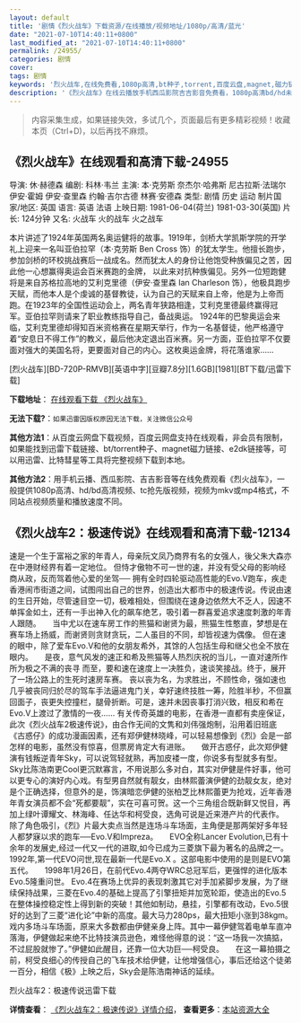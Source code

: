 ```yaml
---
layout: default
title: '剧情《烈火战车》下载资源/在线播放/视频地址/1080p/高清/蓝光'
date: "2021-07-10T14:40:11+0800"
last_modified_at: "2021-07-10T14:40:11+0800"
permalink: /24955/
categories: 剧情
cover:
tags: 剧情
keywords: '烈火战车,在线免费看,1080p高清,bt种子,torrent,百度云盘,magnet,磁力链,迅雷下载资源'
description: '《烈火战车》在线云播放手机西瓜影院吉吉影音免费看，1080p高清bd/hd未删减完整版和tc抢先枪版，mkv/mp4格式，附带bt/torrent种子、magnet/磁力链、百度云盘、网盘资源迅雷下载链接'
---
```


>内容采集生成，如果链接失效，多试几个，页面最后有更多精彩视频！收藏本页（Ctrl+D)，以后再找不麻烦。


## 《烈火战车》在线观看和高清下载-24955

导演: 休·赫德森 编剧: 科林·韦兰 主演: 本·克劳斯 奈杰尔·哈弗斯 尼古拉斯·法瑞尔 伊安·霍姆 伊安·查里森 约翰·吉尔古德 林赛·安德森 类型: 剧情 历史 运动 制片国家/地区: 英国 语言: 英语 法语 上映日期: 1981-06-04(荷兰) 1981-03-30(英国) 片长: 124分钟 又名: 火战车 火的战车 火之战车

本片讲述了1924年英国两名奥运健将的故事。1919年，剑桥大学凯斯学院的开学礼上迎来一名叫亚伯拉罕（本·克劳斯 Ben Cross 饰）的犹太学生。他擅长跑步，参加剑桥的环校挑战赛后一战成名。然而犹太人的身份让他饱受种族偏见之苦，因此他一心想赢得奥运会百米赛跑的金牌， 以此来对抗种族偏见。另外一位短跑健将是来自苏格拉高地的艾利克里德（伊安·查里森 Ian Charleson 饰），他极具跑步天赋，而他本人是个虔诚的基督教徒，认为自己的天赋来自上帝，他是为上帝而跑。在1923年的全国性运动会上，两名青年狭路相逢，艾利克里德最终赢得冠军。亚伯拉罕则请来了职业教练指导自己，备战奥运。 1924年的巴黎奥运会来临，艾利克里德却得知百米资格赛在星期天举行，作为一名基督徒，他严格遵守着“安息日不得工作”的教义，最后他决定退出百米赛。另一方面，亚伯拉罕不仅要面对强大的美国名将，更要面对自己的内心。这枚奥运金牌，将花落谁家……


[烈火战车][BD-720P-RMVB][英语中字][豆瓣7.8分][1.6GB][1981][BT下载/迅雷下载]

**下载地址**： [在线观看下载 《烈火战车》](https://www.btdx8.com/torrent/chariots_of_fire_1981.html) 


**无法下载?**：`如果迅雷因版权原因无法下载，关注微信公众号 `

**其他方法1**：从百度云网盘下载视频，百度云网盘支持在线观看，非会员有限制，如果能找到迅雷下载链接、bt/torrent种子、magnet磁力链接、e2dk链接等，可以用迅雷、比特彗星等工具将完整视频下载到本地。

**其他方法2**：用手机云播、西瓜影院、吉吉影音等在线免费观看《烈火战车》，一般提供1080p高清、hd/bd高清视频、tc抢先版视频，视频为mkv或mp4格式，不同站点视频质量和播放速度不同。


## 《烈火战车2：极速传说》在线观看和高清下载-12134

速是一个生于富裕之家的年青人，母亲阮文凤乃商界有名的女强人，後父朱大森亦在中港财经界有着一定地位。 但恃才傲物不可一世的速，并没有受父母的影响经商从政，反而驾着他心爱的坐驾── 拥有全时四轮驱动高性能的Evo.V跑车，疾走香港闹市街道之间，试图闯出自己的世界，创造出大都市中的极速传说。传说由速的生日开始，尽管速目空一切，极难相处，但围绕在速身边依然大不乏人，因速不单挥金如土，还有一手出神入化的飙车绝艺，吸引着一群喜爱追求速度刺激的年青人跟随。　　当中尤以在速车房工作的熊猫和谢贤为最，熊猫生性憨直，梦想是在赛车场上扬威，而谢贤则贪财贪玩，二人虽目的不同，却皆视速为偶像。 但在速的眼中，除了爱车Evo.V和他的女朋友希外，其馀的人包括生母和继父也全不放在眼内。　　是夜，意气风发的速正和希及熊猫等人热烈庆祝的当儿，一直对速所作所为极之不满的丧寻 而至，要和速在速度上一决胜负，速谈笑接战。终于，展开了一场公路上的生死时速房车赛。 丧以丧为名，为求胜出，不顾性命，强如速也几乎被丧同归於尽的驾车手法逼进鬼门关，幸好速终技胜一筹，险胜半秒，不但赢回面子，丧更失控撞栏，腿骨折断。可是，速并未因丧事打消兴致，相反和希在Evo.V上渡过了激情的一夜……   有关传奇英雄的电影，在香港一直都有卖座保证，此次《烈火战车2极速传说》，由合作无间的文隽和刘伟强炮制，沿用着旧班底《古惑仔》的成功漫画因素，还有郑伊健林晓峰，可以轻易想像到《烈》会是一部怎样的电影，虽然没有惊喜，但票房肯定大有进账。　　做开古惑仔，此次郑伊健演有钱叛逆青年Sky，可以说驾轻就熟，再加皮褛一度，你说多有型就多有型。Sky比陈浩南更Cool更沉默寡言，不用说那么多对白，其实对伊健是件好事，他可以更专心的演好内心戏。有型男自然就有靓女，由林熙蕾演伊健的劲靓女友，绝对是个正确选择，但意外的是，饰演暗恋伊健的张柏芝比林熙蕾更为抢戏，近年香港年青女演员都不会“死都要靓”，实在可喜可贺。这一个三角组合既新鲜又悦目，再加上绿叶谭耀文、林海峰、任达华和柯受良，选角可说是近来港产片的代表作。　　除了角色吸引，《烈》片最大卖点当然是连场斗车场面，主角便是那两架好多年轻人都梦寐以求的跑车──Evo.V和Impreza。　　EVO全称Lancer Evolution,已有十余年的发展史,经过一代又一代的进取,如今已成为三菱旗下最为著名的品牌之一。1992年,第一代EVO问世,现在最新一代是Evo.X 。这部电影中使用的是则是EVO第五代。　　1998年1月26日，在前代Evo.4两夺WRC总冠军后，更强悍的进化版本Evo.5隆重问世。 Evo.4在赛场上优异的表现刺激其它对手加紧脚步发展，为了继续保持战果，三菱在Evo.4的基础上提高了引擎扭矩并加宽轮距，使造出的Evo.5在整体操控稳定性上得到新的突破！其他如制动，悬挂，引擎都有改动，Evo.5很好的达到了三菱“进化论”中新的高度。最大马力280ps，最大扭矩小涨到38kgm。　　戏内多场斗车场面，原来大多数都由伊健亲身上阵。其中一幕伊健驾着电单车直冲落海，伊健做起来绝不比特技演员逊色，难怪他得意的说：“这一场我一次搞掂，不过屁股就惨了。”伊健如此醒目，还靠一位大功巨──柯受良。　　在这一幕拍摄之前，柯受良细心的传授自己的飞车技术给伊健，让他增强信心，事后还给这个徒弟一百分，相信《极》上映之后，Sky会是陈浩南神话的延续。


烈火战车2：极速传说迅雷下载

**详情查看**： [《烈火战车2：极速传说》详情介绍](/movie/12134/)， **查看更多**：[本站资源大全](/movie/t/all/)

